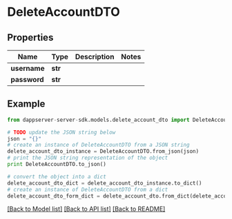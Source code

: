 # DeleteAccountDTO


## Properties

Name | Type | Description | Notes
------------ | ------------- | ------------- | -------------
**username** | **str** |  | 
**password** | **str** |  | 

## Example

```python
from dappserver-server-sdk.models.delete_account_dto import DeleteAccountDTO

# TODO update the JSON string below
json = "{}"
# create an instance of DeleteAccountDTO from a JSON string
delete_account_dto_instance = DeleteAccountDTO.from_json(json)
# print the JSON string representation of the object
print DeleteAccountDTO.to_json()

# convert the object into a dict
delete_account_dto_dict = delete_account_dto_instance.to_dict()
# create an instance of DeleteAccountDTO from a dict
delete_account_dto_form_dict = delete_account_dto.from_dict(delete_account_dto_dict)
```
[[Back to Model list]](../README.md#documentation-for-models) [[Back to API list]](../README.md#documentation-for-api-endpoints) [[Back to README]](../README.md)


